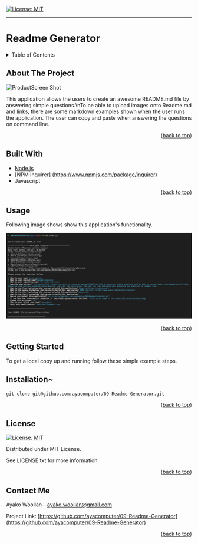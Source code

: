 
[![License: MIT](https://img.shields.io/badge/License-MIT-yellow.svg)](https://opensource.org/licenses/MIT)

---
  
# Readme Generator
<details>
  
<summary>Table of Contents</summary>

  
<ol>
  
<li>
  
<a href="#about-the-project">About The Project</a></li>

  
<ul>
  
<li><a href="#built-with">Built With</a></li>

<li><a href="#usage">Usage</a></>
</ul>

</li>

<li>

<a href="#getting-started">Getting Started</a>

<ul>

<li><a href="#installation">Installation</a>

</ul>

</li>
<li><a href="#license">License</a></>
  
<li><a href="#contact">Contact</a></>
  
</ol>
  
</details>

 ## About The Project


 ![ProductScreen Shot](./assets/product.gif)


This application allows the users to create an awesome README.md file by answering simple questions.\nTo be able to upload images onto Readme.md and links, there are some markdown examples shown when the user runs the application. The user can copy and paste when answering the questions on command line.

<p align = "right">(<a href="#top">back to top</a>)</>

 ## Built With
* [Node.js](https://nodejs.org/) 
* [NPM Inquirer] (https://www.npmjs.com/package/inquirer) 
* Javascript 
<p align = "right"> (<a href="#top">back to top</a>)</>

## Usage

  Following image shows show this application's functionality.

![This is an image of the product.](./assets/product.png)

<p align ="right">(<a href="#top">back to top</a>)</>

## Getting Started

To get a local copy up and running follow these simple example steps.

 ## Installation~

 `git clone git@github.com:ayacomputer/09-Readme-Generator.git`

<p align="right">(<a href="#top">back to top</a>)</>

## License

[![License: MIT](https://img.shields.io/badge/License-MIT-yellow.svg)](https://opensource.org/licenses/MIT)

Distributed under MIT License.

See LICENSE.txt for more information.

<p align ="right">(<a href="#top">back to top</a>)</>

 ## Contact Me

Ayako Woollan - ayako.woollan@gmail.com

Project Link: [https://github.com/ayacomputer/09-Readme-Generator](https://github.com/ayacomputer/09-Readme-Generator)

<p align="right">(<a href="#top">back to top</a>)</>
